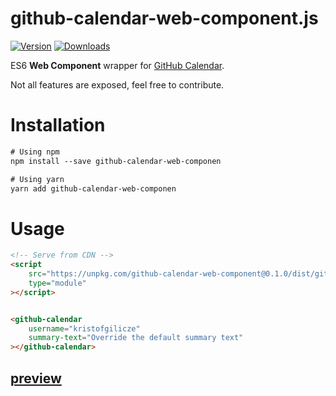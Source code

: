 # github-calendar-web-component.js
[![Version](https://img.shields.io/npm/v/github-calendar-web-component.svg)](https://www.npmjs.com/package/github-calendar-web-component) [![Downloads](https://img.shields.io/npm/dt/github-calendar-web-component.svg)](https://www.npmjs.com/package/github-calendar-web-component)

ES6 **Web Component** wrapper for [GitHub Calendar](https://github.com/Bloggify/github-calendar).


Not all features are exposed, feel free to contribute.

# Installation
```html
# Using npm
npm install --save github-calendar-web-componen

# Using yarn
yarn add github-calendar-web-componen
```

# Usage
```html
<!-- Serve from CDN -->
<script
    src="https://unpkg.com/github-calendar-web-component@0.1.0/dist/github-calendar-web-component.min.js"
    type="module"
></script>


<github-calendar
    username="kristofgilicze"
    summary-text="Override the default summary text"
></github-calendar>
```
## [preview](https://kristofgilicze.github.io/github-calendar-web-component/examples/)
